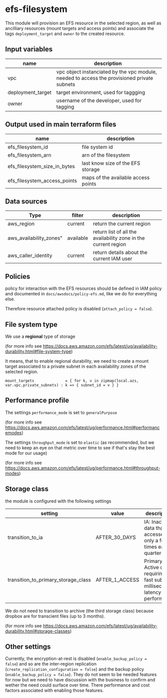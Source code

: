 # efs-filesystem

This module will provision an EFS resource in the selected region, as well as ancilliary resources (mount targets and access points) and associate the tags `deployment_target` and `owner` to the created resource.

## Input variables

| name | description |
| --- | --- |
| vpc | vpc object instanciated by the vpc module, needed to access the provisioned private subnets |
| deployment_target | target environment, used for taggging |
| owner | username of the developer, used for tagging | 

## Output used in main terraform files

| name | description |
| --- | --- |
| efs_filesystem_id | file system id |
| efs_filesystem_arn | arn of the filesystem |
| efs_filesystem_size_in_bytes | last know size of the EFS storage |
| efs_filesystem_access_points | maps of the available access points |


## Data sources

| Type | filter | description |
| --- | --- | --- |
| aws_region | current | return the current region |
| aws_availability_zones" | available | return list of all the availability zone in the current region |
| aws_caller_identity | current | return details about the current IAM user |


## Policies

policy for interaction with the EFS resources should be defined in IAM policy and documented in `docs/awsdocs/policy-efs.md`, like we do for everything else.

Therefore resource attached policy is disabled (`attach_policy = false`).

## File system type 

We use a **regional** type of storage

(for more info see https://docs.aws.amazon.com/efs/latest/ug/availability-durability.html#file-system-type)

It means, that to enable regional durability, we need to create a mount target associated to a private subnet in each availability zones of the selected region.
```
mount_targets              = { for k, v in zipmap(local.azs, var.vpc.private_subnets) : k => { subnet_id = v } }
```

## Performance profile

The settings `performance_mode` is set to `generalPurpose`

(for more info see https://docs.aws.amazon.com/efs/latest/ug/performance.html#performancemodes)

The settings `throughput_mode` is set to `elastic` (as recommended, but we need to keep an eye on that metric over time to see if that's stay the best mode for our usage)

(for more info see https://docs.aws.amazon.com/efs/latest/ug/performance.html#throughput-modes)


## Storage class

the module is configured with the following settings

| setting | value | description |
| --- | --- | --- |
| transition_to_ia | AFTER_30_DAYS | IA: Inactive data that is accessed only a few times each quarter | 
| transition_to_primary_storage_class | AFTER_1_ACCESS | Primary: Active data requiring fast sub-millisecond latency performance | 


We do not need to transition to archive (the third storage class) because dropbox are for transcient files (up to 3 months).

(for more info see https://docs.aws.amazon.com/efs/latest/ug/availability-durability.html#storage-classes)

## Other settings

Currently, the encryption-at-rest is disabled (`enable_backup_policy = false`) and so are the inter-region replication (`create_replication_configuration = false`) and the backup policy (`enable_backup_policy = false`).
They do not seem to be needed features for now but we need to have discussion with the business to confirm and wether the need could surface over time. There performance and cost factors associated with enabling those features.

